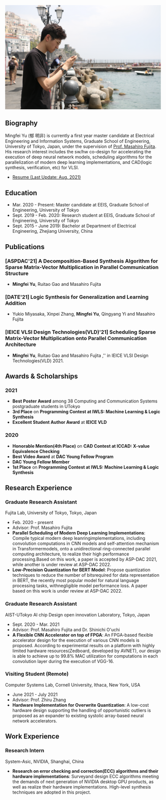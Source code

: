 <div align=center><img src="./Pics/MingfeiYu_pic.jpg" alt="MingfeiYu" title="Profile photo" width="540"/></div>
  
## Biography
Mingfei Yu (郁 明非) is currently a first year master candidate at Electrical Engineering and Information Systems, Graduate School of Engineering, University of Tokyo, Japan, under the supervision of [Prof. Masahiro Fujita](https://www.cad.t.u-tokyo.ac.jp/professor.html). His research interest includes the sw/hw co-design for accelerating the execution of deep neural network models, scheduling algorithms for the parallelization of modern deep learning implementations, and CAD(logic synthesis, verification, etc) for VLSI. 

- [Resume (Last Update: Aug. 2021)](https://drive.google.com/file/d/1T9qSalYAFf0MWmTyDRye07Wz1GNvLL6R/view?usp=sharing)

## Education 
- Mar. 2020 - Present: Master candidate at EEIS, Graduate School of Engineering, University of Tokyo
- Sept. 2019 - Feb. 2020: Research student at EEIS, Graduate School of Engineering, University of Tokyo
- Sept. 2015 - June 2019: Bachelor at Department of Electrical Engineering, Zhejiang University, China

## Publications
### [ASPDAC'21] A Decomposition-Based Synthesis Algorithm for Sparse Matrix-Vector Multiplication in Parallel Communication Structure
- __Mingfei Yu__, Ruitao Gao and Masahiro Fujita
### [DATE'21] Logic Synthesis for Generalization and Learning Addition
- Yukio Miyasaka, Xinpei Zhang, __Mingfei Yu__, Qingyang Yi and Masahiro Fujita
### [IEICE VLSI Design Technologies(VLD)'21] Scheduling Sparse Matrix-Vector Multiplication onto Parallel Communication Architecture
- __Mingfei Yu__, Ruitao Gao and Masahiro Fujita ,'' in IEICE VLSI Design Technologies(VLD) 2021. 

## Awards & Scholarships
### 2021
- **Best Poster Award** among 38 Computing and Communication Systems postgraduate students in UTokyo
- **3rd Place** on **Programming Contest at IWLS: Machine Learning & Logic Synthesis**
- **Excellent Student Author Award** at **IEICE VLD** 
### 2020
- **Honorable Mention(4th Place)** on **CAD Contest at ICCAD: X-value Equivalence Checking**
- **Best Video Award** at **DAC Young Fellow Program**
- **DAC Young Fellow Member**
- **1st Place** on **Programming Contest at IWLS: Machine Learning & Logic Synthesis**

## Research Experience
### Graduate Research Assistant
Fujita Lab, University of Tokyo, Tokyo, Japan
- Feb. 2020 - present
- Advisor: Prof. Masahiro Fujita
- **Parallel Scheduling of Modern Deep Learning Implementations**: Compile typical modern deep leanringimplementations, including convolution computations in CNN models and self-attention mechanism in Transformermodels, onto a unidirectional ring-connected parallel computing architecture, to realize their high performance processing.Based on this work, a paper is accepted by ASP-DAC 2021, while another is under review at ASP-DAC 2022. 
- **Low-Precision Quantization for BERT Model**: Propose quantization techniques to reduce the number of bitsrequired for data representation in BERT, the recently most popular model for natural language processing tasks, withnegligible model performance loss. A paper based on this work is under review at ASP-DAC 2022. 
### Graduate Research Assistant
AIST-UTokyo AI chip Design open innovation Laboratory, Tokyo, Japan
- Sept. 2020 - Mar. 2021
- Advisor: Prof. Masahiro Fujita and Dr. Shinichi O'uchi
- **A Flexible CNN Accelerator on top of FPGA**: An FPGA-based flexible accelerator design for the execution of various CNN models is proposed. According to experimental results on a platform with highly limited hardware resources(Zedboard, developed by AVNET), our design is able to achieve up to 99.8\% MAC utilization for computations in each convolution layer during the execution of VGG-16. 
### Visiting Student (Remote)
Computer Systems Lab, Cornell University, Ithaca, New York, USA
- June 2021 - July 2021
- Advisor: Prof. Zhiru Zhang
- **Hardware Implementation for Overwrite Quantization**: A low-cost hardware design supporting the handling of opportunistic outliers is proposed as an expander to existing systolic array-based neural network accelerators. 

## Work Experience
### Research Intern
System-Asic, NVIDIA, Shanghai, China
- **Research on error checking and correction(ECC) algorithms and their hardware implementations**: Surveyand design ECC algorithms meeting the demands of next generation of NVIDIA desktop GPU products, as well as realize their hardware implementations. High-level synthesis techniques are adopted in this project.

